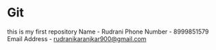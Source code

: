 # Git
this is my first repository
 Name - Rudrani
 Phone Number - 8999851579
 Email Address - rudranikaranjkar900@gmail.com
